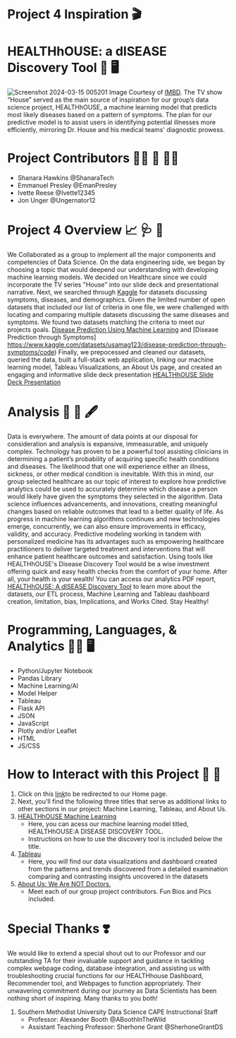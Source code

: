 # Project 4 Inspiration  :clapper: 
# HEALTHhOUSE: a dISEASE Discovery Tool :test_tube: :desktop_computer:
![Screenshot 2024-03-15 005201](https://github.com/EmanPresley/Project4-Group3/assets/147120775/2f563563-c207-4f34-a92b-49212191e0df) 
Image Courtesy of [IMBD](https://www.imdb.com/title/tt0412142/mediaviewer/rm2468813056/).
The TV show “House” served as the main source of inspiration for our group’s data science project, HEALTHhOUSE, a machine learning model that predicts most likely diseases based on a pattern of symptoms. The plan for our predictive model is to assist users in identifying potential illnesses more efficiently, mirroring Dr. House and his medical teams' diagnostic prowess.

# Project Contributors :woman_technologist: :thought_balloon: :man_technologist:
  - Shanara Hawkins @ShanaraTech
  - Emmanuel Presley @EmanPresley
  - Ivette Reese @Ivette12345
  - Jon Unger @Ungernator12

# Project 4 Overview :chart_with_upwards_trend: :stethoscope: :pill: 
We Collaborated as a group to implement all the major components and competencies of Data Science. On the data engineering side, we began by choosing a topic that would deepend our understanding with developing machine learning models. We decided on Healthcare since we could incorporate the TV series "House" into our slide deck and presentational narrative. Next, we searched through [Kaggle](https://www.kaggle.com/) for datasets discussing symptoms, diseases, and demographics. Given the limited number of open datasets that included our list of criteria in one file, we were challenged with locating and comparing multiple datasets discussing the same diseases and symptoms. We found two datasets matching the criteria to meet our projects goals. [Disease Prediction Using Machine Learning](https://www.kaggle.com/datasets/kaushil268/disease-prediction-using-machine-learning?resource=download) and [Disease Prediction through Symptoms] https://www.kaggle.com/datasets/usamag123/disease-prediction-through-symptoms/code) Finally, we prepocessed and cleaned our datasets, queried the data, built a full-stack web application, linking our machine learning model, Tableau Visualizations, an About Us page, and created an engaging and informative slide deck presentation [HEALTHhOUSE Slide Deck Presentation](https://www.canva.com/design/DAGAo4miO1A/pu0g0g1_Bt2ud6xsoSsdug/view?utm_content=DAGAo4miO1A&utm_campaign=designshare&utm_medium=link&utm_source=editor)

# Analysis :memo: :green_apple: :fountain_pen:
Data is everywhere. The amount of data points at our disposal for consideration and analysis is expansive, immeasurable, and uniquely complex. Technology has proven to be a powerful tool assisting clinicians in determining a patient’s probability of acquiring specific health conditions and diseases. The likelihood that one will experience either an illness, sickness, or other medical condition is inevitable. With this in mind, our group selected healthcare as our topic of interest to explore how predictive analytics could be used to accurately determine which disease a person would likely have given the symptoms they selected in the algorithm. Data science influences advancements, and innovations, creating meaningful changes based on reliable outcomes that lead to a better quality of life. As progress in machine learning algorithms continues and new technologies emerge, concurrently, we can also ensure improvements in efficacy, validity, and accuracy. Predictive modeling working in tandem with personalized medicine has its advantages such as empowering healthcare practitioners to deliver targeted treatment and interventions that will enhance patient healthcare outcomes and satisfaction. Using tools like HEALTHhOUSE's Disease Discovery Tool would be a wise investment offering quick and easy health checks from the comfort of your home. After all, your health is your wealth! 
You can access our analytics PDF report, [HEALTHhOUSE: A dISEASE Discovery Tool](https://acrobat.adobe.com/id/urn:aaid:sc:va6c2:faf1f82b-761d-4685-9796-d9920dfbfd7d) to learn more about the datasets, our ETL process, Machine Learning and Tableau dashboard creation, limitation, bias, Implications, and Works Cited. Stay Healthy!

# Programming, Languages, & Analytics :woman_technologist: :desktop_computer:
  - Python/Jupyter Notebook
  - Pandas Library
  - Machine Learning/AI
  - Model Helper
  - Tableau
  - Flask API
  - JSON
  - JavaScript
  - Plotly and/or Leaflet
  - HTML
  - JS/CSS

# How to Interact with this Project :open_file_folder: :link:
1. Click on this [link](https://junger1212.pythonanywhere.com/)to be redirected to our Home page.
2. Next, you'll find the following three titles that serve as additional links to other sections in our project: Machine Learning, Tableau, and About Us. 
3. [HEALTHhOUSE Machine Learning](https://junger1212.pythonanywhere.com/ml_form)
     - Here, you can acess our machine learning model titled, HEALTHhOUSE:A DISEASE DISCOVERY TOOL.
     - Instructions on how to use the discovery tool is included below the title.
4. [Tableau](https://junger1212.pythonanywhere.com/tableau)
    - Here, you will find our data visualizations and dashboard created from the patterns and trends discovered from a detailed examination comparing and contrasting insights uncovered in the datasets
5. [About Us: We Are NOT Doctors.](https://junger1212.pythonanywhere.com/about_us)
    - Meet each of our group project contributors. Fun Bios and Pics included.  
   
# Special Thanks :heavy_heart_exclamation:	
We would like to extend a special shout out to our Professor and our outstanding TA for their invaluable support and guidance in tackling complex webpage coding, database integration, and assisting us with troubleshooting crucial functions for our HEALTHhouse Dashboard, Recommender tool, and Webpages to function appropriately. Their unwavering commitment during our journey as Data Scientists has been nothing short of inspiring. Many thanks to you both!
  1. Southern Methodist University Data Science CAPE Instructional Staff
     - Professor: Alexander Booth @ABoothInTheWild
     - Assistant Teaching Professor: Sherhone Grant @SherhoneGrantDS
